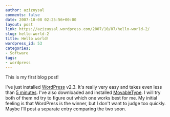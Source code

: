 ```yaml
---
author: azizuysal
comments: false
date: 2007-10-08 02:25:56+00:00
layout: post
link: https://azizuysal.wordpress.com/2007/10/07/hello-world-2/
slug: hello-world-2
title: Hello world!
wordpress_id: 53
categories:
- Software
tags:
- wordpress
---
```


This is my first blog post!

I've just installed [WordPress](http://wordpress.org/download/) v2.3. It's really very easy and takes even less than [5 minutes](http://codex.wordpress.org/Installing_WordPress#Famous_5-Minute_Install). I've also downloaded and installed [MovableType](http://www.movabletype.com/download/personal-use.html). I will try both of them nd try to figure out which one works best for me. My initial feeling is that WordPress is the winner, but I don't want to judge too quickly. Maybe I'll post a separate entry comparing the two soon.
